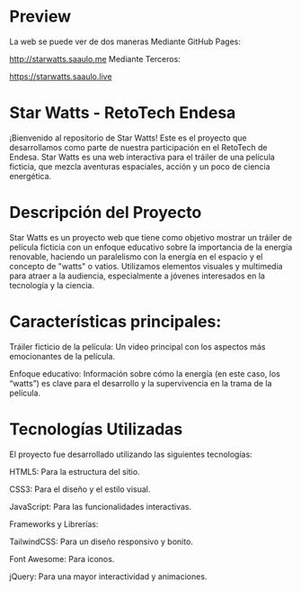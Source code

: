 # Preview 
La web se puede ver de dos maneras
Mediante GitHub Pages:

 http://starwatts.saaulo.me
Mediante Terceros:

https://starwatts.saaulo.live

# Star Watts - RetoTech Endesa

¡Bienvenido al repositorio de Star Watts! Este es el proyecto que desarrollamos como parte de nuestra participación en el RetoTech de Endesa. Star Watts es una web interactiva para el tráiler de una película ficticia, que mezcla aventuras espaciales, acción y un poco de ciencia energética.

# Descripción del Proyecto

Star Watts es un proyecto web que tiene como objetivo mostrar un tráiler de película ficticia con un enfoque educativo sobre la importancia de la energía renovable, haciendo un paralelismo con la energía en el espacio y el concepto de "watts" o vatios. Utilizamos elementos visuales y multimedia para atraer a la audiencia, especialmente a jóvenes interesados en la tecnología y la ciencia.

# Características principales:

Tráiler ficticio de la película: Un video principal con los aspectos más emocionantes de la película.


Enfoque educativo: Información sobre cómo la energía (en este caso, los “watts”) es clave para el desarrollo y la supervivencia en la trama de la película.


# Tecnologías Utilizadas

El proyecto fue desarrollado utilizando las siguientes tecnologías:

HTML5: Para la estructura del sitio.

CSS3: Para el diseño y el estilo visual.

JavaScript: Para las funcionalidades interactivas.

Frameworks y Librerías:

TailwindCSS: Para un diseño responsivo y bonito.

Font Awesome: Para iconos.

jQuery: Para una mayor interactividad y animaciones.
